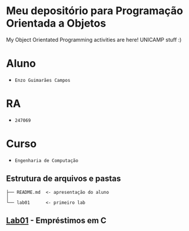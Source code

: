# Meu depositório para Programação Orientada a Objetos
My Object Orientated Programming activities are here! UNICAMP stuff :)

# Aluno
* `Enzo Guimarães Campos`

# RA
* `247069`

# Curso
* `Engenharia de Computação`

## Estrutura de arquivos e pastas
~~~
├── README.md  <- apresentação do aluno
│
└── lab01      <- primeiro lab
~~~

## [Lab01](POOstuff_247069/lab01) - Empréstimos em C
